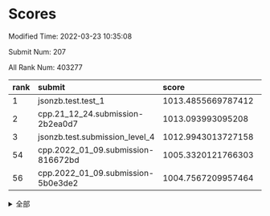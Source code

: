 # Scores

Modified Time: 2022-03-23 10:35:08

Submit Num: 207

All Rank Num: 403277

| rank |               submit               |       score        |       sigma        | pk_num |
| :--- | :--------------------------------- | :----------------- | :----------------- | :----- |
| 1    | jsonzb.test.test_1                 | 1013.4855669787412 | 0.8064143141910931 | 7792   |
| 2    | cpp.21_12_24.submission-2b2ea0d7   | 1013.093993095208  | 0.8068931650686761 | 7792   |
| 3    | jsonzb.test.submission_level_4     | 1012.9943013727158 | 0.7979726353822731 | 7797   |
| 54   | cpp.2022_01_09.submission-816672bd | 1005.3320121766303 | 0.7317196303487966 | 7794   |
| 56   | cpp.2022_01_09.submission-5b0e3de2 | 1004.7567209957464 | 0.7207000692688157 | 7796   |


<details>
<summary>全部</summary>

| rank |                 submit                 |       score        |       sigma        | pk_num |
| :--- | :------------------------------------- | :----------------- | :----------------- | :----- |
| 1    | jsonzb.test.test_1                     | 1013.4855669787412 | 0.8064143141910931 | 7792   |
| 2    | cpp.21_12_24.submission-2b2ea0d7       | 1013.093993095208  | 0.8068931650686761 | 7792   |
| 3    | jsonzb.test.submission_level_4         | 1012.9943013727158 | 0.7979726353822731 | 7797   |
| 4    | gobigger.level_3.submission_level_3_30 | 1011.4826931202385 | 0.7721229266646755 | 7791   |
| 5    | gobigger.level_3.submission_level_3_23 | 1011.1955332934559 | 0.7530503677831423 | 7794   |
| 6    | gobigger.level_3.submission_level_3_27 | 1011.0641143827753 | 0.7490515885627272 | 7788   |
| 7    | gobigger.level_3.submission_level_3_25 | 1011.0410764024158 | 0.7794972789599363 | 7795   |
| 8    | gobigger.level_3.submission_level_3_4  | 1010.8470055133337 | 0.7551267823926242 | 7794   |
| 9    | gobigger.level_3.submission_level_3_42 | 1010.7856724469154 | 0.7680774723292321 | 7786   |
| 10   | gobigger.level_3.submission_level_3_0  | 1010.7743115112921 | 0.7588235646598868 | 7792   |
| 11   | gobigger.level_3.submission_level_3_36 | 1010.6330987520646 | 0.7539158525573768 | 7793   |
| 12   | gobigger.level_3.submission_level_3_28 | 1010.5923100863275 | 0.7458604433986991 | 7796   |
| 13   | gobigger.level_3.submission_level_3_15 | 1010.5785234479741 | 0.7677529212472932 | 7799   |
| 14   | gobigger.level_3.submission_level_3_21 | 1010.5174404358257 | 0.7548251462964353 | 7794   |
| 15   | gobigger.level_3.submission_level_3_20 | 1010.5023170813458 | 0.7588250045109437 | 7793   |
| 16   | gobigger.level_3.submission_level_3_26 | 1010.3917408798395 | 0.7490178704333122 | 7793   |
| 17   | gobigger.level_3.submission_level_3_37 | 1010.3319140451408 | 0.7887007353955767 | 7797   |
| 18   | gobigger.level_3.submission_level_3_19 | 1010.323659928909  | 0.7754584492541675 | 7789   |
| 19   | gobigger.level_3.submission_level_3_38 | 1010.3080067796388 | 0.735697120244171  | 7797   |
| 20   | gobigger.level_3.submission_level_3_34 | 1010.2880416575165 | 0.7525304726936383 | 7791   |
| 21   | gobigger.level_3.submission_level_3_49 | 1010.255316880918  | 0.7422491353084678 | 7793   |
| 22   | gobigger.level_3.submission_level_3_43 | 1010.2235886599605 | 0.7857461886493431 | 7792   |
| 23   | gobigger.level_3.submission_level_3_45 | 1010.1626681799472 | 0.7547273945241909 | 7785   |
| 24   | gobigger.level_3.submission_level_3_9  | 1010.1506470224331 | 0.7861033864827425 | 7790   |
| 25   | gobigger.level_3.submission_level_3_40 | 1010.0720864730351 | 0.7602624464623613 | 7798   |
| 26   | gobigger.level_3.submission_level_3_3  | 1010.0564366121297 | 0.7638801299256    | 7789   |
| 27   | gobigger.level_3.submission_level_3_29 | 1010.0023063863424 | 0.7506607482399209 | 7796   |
| 28   | gobigger.level_3.submission_level_3_11 | 1009.9795372303755 | 0.7881055873279612 | 7787   |
| 29   | gobigger.level_3.submission_level_3_24 | 1009.9752892613266 | 0.7761549501421969 | 7795   |
| 30   | gobigger.level_3.submission_level_3_16 | 1009.9438501264455 | 0.7514970901551179 | 7789   |
| 31   | gobigger.level_3.submission_level_3_44 | 1009.8783083770282 | 0.7700784313824153 | 7791   |
| 32   | gobigger.level_3.submission_level_3_6  | 1009.8697163100945 | 0.7517800902020216 | 7791   |
| 33   | gobigger.level_3.submission_level_3_32 | 1009.7936843107908 | 0.7449550367680693 | 7789   |
| 34   | gobigger.level_3.submission_level_3_22 | 1009.767674144549  | 0.7676057218086486 | 7786   |
| 35   | gobigger.level_3.submission_level_3_48 | 1009.7255772744668 | 0.7594616493379523 | 7795   |
| 36   | gobigger.level_3.submission_level_3_10 | 1009.7070433754751 | 0.7566626745258044 | 7795   |
| 37   | gobigger.level_3.submission_level_3_12 | 1009.6959927230166 | 0.7603960487666018 | 7794   |
| 38   | gobigger.level_3.submission_level_3_39 | 1009.6089021577845 | 0.7700325448799012 | 7790   |
| 39   | gobigger.level_3.submission_level_3_5  | 1009.5608412820335 | 0.7625581583471169 | 7793   |
| 40   | gobigger.level_3.submission_level_3_47 | 1009.5346113361776 | 0.7427235308573047 | 7796   |
| 41   | gobigger.level_3.submission_level_3_46 | 1009.5247150118099 | 0.7606700339928111 | 7791   |
| 42   | gobigger.level_3.submission_level_3_1  | 1009.4078571954901 | 0.7480769344404196 | 7792   |
| 43   | gobigger.level_3.submission_level_3_35 | 1009.4024332150484 | 0.7365260571647055 | 7791   |
| 44   | gobigger.level_3.submission_level_3_33 | 1009.334155161383  | 0.7652233447721571 | 7795   |
| 45   | gobigger.level_3.submission_level_3_18 | 1009.3017158133549 | 0.7666273386958817 | 7797   |
| 46   | gobigger.level_3.submission_level_3_14 | 1009.2372306824931 | 0.7496803022669323 | 7790   |
| 47   | gobigger.level_3.submission_level_3_8  | 1009.2342982790414 | 0.7716893350608494 | 7792   |
| 48   | gobigger.level_3.submission_level_3_31 | 1009.17999483526   | 0.7369349733568082 | 7794   |
| 49   | gobigger.level_3.submission_level_3_17 | 1009.1694470772193 | 0.7411870658010057 | 7793   |
| 50   | gobigger.level_3.submission_level_3_13 | 1009.0445407173733 | 0.7583518438904155 | 7793   |
| 51   | gobigger.level_3.submission_level_3_41 | 1009.0136211269462 | 0.7264861192209184 | 7788   |
| 52   | gobigger.level_3.submission_level_3_2  | 1008.8640092037768 | 0.7393886345272208 | 7797   |
| 53   | gobigger.level_3.submission_level_3_7  | 1008.6749075651333 | 0.762431936353037  | 7792   |
| 54   | cpp.2022_01_09.submission-816672bd     | 1005.3320121766303 | 0.7317196303487966 | 7794   |
| 55   | gobigger.level_1.submission_level_1_30 | 1004.7831375593878 | 0.7235054619383151 | 7794   |
| 56   | cpp.2022_01_09.submission-5b0e3de2     | 1004.7567209957464 | 0.7207000692688157 | 7796   |
| 57   | gobigger.level_1.submission_level_1_19 | 1004.6603034571809 | 0.722069417931571  | 7793   |
| 58   | gobigger.level_1.submission_level_1_44 | 1004.4602018543924 | 0.7312603461756054 | 7795   |
| 59   | gobigger.level_1.submission_level_1_35 | 1004.2994431281462 | 0.7306296711971529 | 7789   |
| 60   | gobigger.level_1.submission_level_1_34 | 1004.1678856402863 | 0.726409629363887  | 7791   |
| 61   | gobigger.level_1.submission_level_1_41 | 1004.1497231482211 | 0.722918480256608  | 7792   |
| 62   | gobigger.level_1.submission_level_1_1  | 1004.0974838369186 | 0.7250379719327565 | 7792   |
| 63   | gobigger.level_1.submission_level_1_4  | 1004.0072147983269 | 0.699823350122097  | 7790   |
| 64   | gobigger.level_1.submission_level_1_42 | 1004.0039479996634 | 0.721956526458995  | 7785   |
| 65   | gobigger.level_1.submission_level_1_43 | 1003.9830272460822 | 0.7203861473783073 | 7797   |
| 66   | gobigger.level_1.submission_level_1_11 | 1003.8253174657175 | 0.7180602866907068 | 7797   |
| 67   | gobigger.level_1.submission_level_1_7  | 1003.7577910987643 | 0.7299066353234627 | 7792   |
| 68   | gobigger.level_1.submission_level_1_38 | 1003.7406646554016 | 0.7198962692058263 | 7792   |
| 69   | gobigger.level_1.submission_level_1_33 | 1003.7088209153613 | 0.7103978019752271 | 7791   |
| 70   | gobigger.level_1.submission_level_1_0  | 1003.6272580798941 | 0.7220642931533168 | 7791   |
| 71   | gobigger.level_1.submission_level_1_18 | 1003.6084310335347 | 0.7176567154745488 | 7795   |
| 72   | gobigger.level_1.submission_level_1_45 | 1003.6050910639848 | 0.7109349318202374 | 7794   |
| 73   | gobigger.level_1.submission_level_1_9  | 1003.5282940844169 | 0.7052261844246338 | 7797   |
| 74   | gobigger.level_1.submission_level_1_5  | 1003.4848769541171 | 0.715684808757202  | 7794   |
| 75   | gobigger.level_1.submission_level_1_40 | 1003.4812374573751 | 0.7101833678969351 | 7786   |
| 76   | gobigger.level_1.submission_level_1_23 | 1003.4516799841534 | 0.7017453705443991 | 7794   |
| 77   | gobigger.level_1.submission_level_1_26 | 1003.4298673858265 | 0.7138843662089287 | 7793   |
| 78   | gobigger.level_1.submission_level_1_29 | 1003.4175091319618 | 0.7251776663665985 | 7797   |
| 79   | gobigger.level_1.submission_level_1_47 | 1003.3807199881046 | 0.723620958812572  | 7796   |
| 80   | gobigger.level_1.submission_level_1_8  | 1003.3288186531375 | 0.7010148936390995 | 7788   |
| 81   | gobigger.level_1.submission_level_1_20 | 1003.278394741491  | 0.7098048167041476 | 7794   |
| 82   | gobigger.level_1.submission_level_1_2  | 1003.2627917495445 | 0.7109529705027098 | 7794   |
| 83   | gobigger.level_1.submission_level_1_10 | 1003.1976106128224 | 0.720106012059078  | 7792   |
| 84   | gobigger.level_1.submission_level_1_31 | 1003.0730507827443 | 0.7074345944510992 | 7793   |
| 85   | gobigger.level_1.submission_level_1_37 | 1003.066827780546  | 0.715563514048355  | 7790   |
| 86   | gobigger.level_1.submission_level_1_25 | 1002.9970101302247 | 0.7097373689638312 | 7792   |
| 87   | gobigger.level_1.submission_level_1_3  | 1002.9891211484502 | 0.7117106406427559 | 7794   |
| 88   | gobigger.level_1.submission_level_1_27 | 1002.9522745428447 | 0.7237398527037154 | 7793   |
| 89   | gobigger.level_1.submission_level_1_39 | 1002.9460893557041 | 0.7122981818062868 | 7799   |
| 90   | gobigger.level_1.submission_level_1_36 | 1002.9384477809718 | 0.7230768720699642 | 7794   |
| 91   | gobigger.level_1.submission_level_1_17 | 1002.9078378631207 | 0.7097272119413127 | 7796   |
| 92   | gobigger.level_1.submission_level_1_24 | 1002.9042014677703 | 0.7112821410172301 | 7789   |
| 93   | gobigger.level_1.submission_level_1_32 | 1002.8206110559231 | 0.7167515956187847 | 7792   |
| 94   | gobigger.level_1.submission_level_1_15 | 1002.8130979897014 | 0.726444400204091  | 7791   |
| 95   | gobigger.level_1.submission_level_1_12 | 1002.8044013611661 | 0.7180974664615091 | 7796   |
| 96   | gobigger.level_1.submission_level_1_22 | 1002.7539272342899 | 0.722180657539494  | 7793   |
| 97   | gobigger.level_1.submission_level_1_14 | 1002.7500341709639 | 0.7120984364967194 | 7792   |
| 98   | gobigger.level_1.submission_level_1_48 | 1002.7247767703469 | 0.711364965752851  | 7797   |
| 99   | gobigger.level_1.submission_level_1_13 | 1002.5635497536945 | 0.7128170897934617 | 7789   |
| 100  | gobigger.level_1.submission_level_1_49 | 1002.5430536428597 | 0.7144566122568343 | 7796   |
| 101  | gobigger.level_1.submission_level_1_21 | 1002.5057320574749 | 0.71532938031272   | 7791   |
| 102  | gobigger.level_1.submission_level_1_28 | 1002.1859824320237 | 0.7071014133216108 | 7795   |
| 103  | gobigger.level_1.submission_level_1_16 | 1002.1291427007017 | 0.7157854439445956 | 7796   |
| 104  | gobigger.level_1.submission_level_1_6  | 1002.0134455903282 | 0.7116503924799114 | 7792   |
| 105  | gobigger.level_1.submission_level_1_46 | 1001.7613466967864 | 0.7044622056290906 | 7791   |
| 106  | gobigger.random.submission_random_15   | 997.6004941015149  | 0.7133062651965255 | 7792   |
| 107  | gobigger.random.submission_random_28   | 997.0454790096503  | 0.7105433536931397 | 7793   |
| 108  | gobigger.random.submission_random_11   | 996.9844725345959  | 0.7105747244854479 | 7791   |
| 109  | gobigger.random.submission_random_32   | 996.9123150535615  | 0.711125781508601  | 7794   |
| 110  | gobigger.random.submission_random_20   | 996.8688998775643  | 0.7119710814195652 | 7792   |
| 111  | gobigger.random.submission_random_40   | 996.6882038750638  | 0.7046361798478277 | 7795   |
| 112  | gobigger.random.submission_random_21   | 996.6255415576954  | 0.7152118891130294 | 7784   |
| 113  | gobigger.random.submission_random_45   | 996.5957433820441  | 0.7087555404624509 | 7796   |
| 114  | gobigger.random.submission_random_26   | 996.4803023932832  | 0.7241181918105618 | 7795   |
| 115  | gobigger.random.submission_random_29   | 996.4549687751708  | 0.7097559155824908 | 7795   |
| 116  | gobigger.random.submission_random_27   | 996.4387084137601  | 0.7168444204035168 | 7795   |
| 117  | gobigger.random.submission_random_35   | 996.4136633389704  | 0.7226640867090466 | 7789   |
| 118  | gobigger.random.submission_random_24   | 996.3934980920867  | 0.7122420824579527 | 7788   |
| 119  | gobigger.random.submission_random_17   | 996.3752835061732  | 0.7013669664048289 | 7793   |
| 120  | gobigger.random.submission_random_5    | 996.3187022526264  | 0.7072864285193057 | 7792   |
| 121  | gobigger.random.submission_random_3    | 996.2774190182323  | 0.706014684046114  | 7790   |
| 122  | gobigger.random.submission_random_4    | 996.2773916257642  | 0.7142151163310183 | 7795   |
| 123  | gobigger.random.submission_random_19   | 996.2650072783739  | 0.7175982379111601 | 7797   |
| 124  | gobigger.random.submission_random_9    | 996.1971367447761  | 0.7087552758445926 | 7795   |
| 125  | gobigger.random.submission_random_6    | 996.19699794246    | 0.7157133820093204 | 7794   |
| 126  | gobigger.random.submission_random_2    | 996.1774499306802  | 0.720135094775317  | 7795   |
| 127  | gobigger.random.submission_random_42   | 996.0779531757569  | 0.7090838300341815 | 7794   |
| 128  | gobigger.random.submission_random_7    | 996.0665300921346  | 0.7120436545225932 | 7787   |
| 129  | gobigger.random.submission_random_23   | 996.0434308242624  | 0.7008567892988978 | 7795   |
| 130  | gobigger.random.submission_random_33   | 996.0163458343726  | 0.7028527678749222 | 7791   |
| 131  | gobigger.random.submission_random_0    | 996.0087102929298  | 0.7095493481693752 | 7789   |
| 132  | gobigger.random.submission_random_47   | 995.9523666393445  | 0.6916032905997027 | 7794   |
| 133  | gobigger.random.submission_random_25   | 995.9396048953453  | 0.7104650063867509 | 7793   |
| 134  | gobigger.random.submission_random_14   | 995.8542722388338  | 0.7155324516209488 | 7792   |
| 135  | gobigger.random.submission_random_22   | 995.8474166879141  | 0.7090892322628877 | 7790   |
| 136  | gobigger.random.submission_random_34   | 995.7711546236444  | 0.7167863210056677 | 7794   |
| 137  | gobigger.random.submission_random_38   | 995.7641083603096  | 0.7115776524964462 | 7792   |
| 138  | gobigger.random.submission_random_41   | 995.76092176087    | 0.7081141633420073 | 7793   |
| 139  | gobigger.random.submission_random_31   | 995.7579156729876  | 0.7090895979642223 | 7793   |
| 140  | gobigger.random.submission_random_49   | 995.7128886994635  | 0.7049002629268504 | 7790   |
| 141  | gobigger.random.submission_random_36   | 995.6777962216047  | 0.7290487730648995 | 7791   |
| 142  | gobigger.random.submission_random_8    | 995.6680933876648  | 0.7223703545454535 | 7789   |
| 143  | gobigger.random.submission_random_13   | 995.6224930609089  | 0.7099437855443126 | 7790   |
| 144  | gobigger.random.submission_random_44   | 995.6045500460403  | 0.7156836469417771 | 7797   |
| 145  | gobigger.random.submission_random_37   | 995.5847221680468  | 0.7120966840777035 | 7794   |
| 146  | gobigger.random.submission_random_12   | 995.578755754543   | 0.7177730324863788 | 7792   |
| 147  | gobigger.random.submission_random_43   | 995.5664695154545  | 0.7163248636509539 | 7795   |
| 148  | gobigger.random.submission_random_48   | 995.4314445751239  | 0.7225257838774353 | 7790   |
| 149  | gobigger.random.submission_random_18   | 995.3396092365119  | 0.713160194882397  | 7793   |
| 150  | gobigger.random.submission_random_10   | 995.3089309712761  | 0.7123608111820099 | 7789   |
| 151  | gobigger.random.submission_random_16   | 995.2412300108925  | 0.7280452738856746 | 7795   |
| 152  | gobigger.random.submission_random_1    | 995.1576137117368  | 0.7103296785833766 | 7797   |
| 153  | gobigger.random.submission_random_39   | 995.0122876323601  | 0.7137337482875165 | 7795   |
| 154  | gobigger.random.submission_random_30   | 994.4656107969802  | 0.7242829404243705 | 7796   |
| 155  | gobigger.random.submission_random_46   | 994.3086458534491  | 0.7200212003399504 | 7801   |
| 156  | gobigger.level_2.submission_level_2_23 | 993.645260347618   | 0.7313204748126952 | 7789   |
| 157  | gobigger.level_2.submission_level_2_3  | 993.5739096868089  | 0.7303672084882136 | 7793   |
| 158  | gobigger.level_2.submission_level_2_38 | 993.3629496958806  | 0.7227824207678796 | 7798   |
| 159  | gobigger.level_2.submission_level_2_22 | 993.2773946064806  | 0.7359051899030029 | 7795   |
| 160  | gobigger.level_2.submission_level_2_2  | 993.2743189002848  | 0.7365574010069292 | 7798   |
| 161  | gobigger.level_2.submission_level_2_0  | 993.2010772707584  | 0.7241604277050188 | 7792   |
| 162  | gobigger.level_2.submission_level_2_13 | 993.1431997916195  | 0.7544414434232606 | 7795   |
| 163  | gobigger.level_2.submission_level_2_41 | 993.1418583296999  | 0.7371222431195181 | 7796   |
| 164  | gobigger.level_2.submission_level_2_12 | 993.089316740977   | 0.7236363057439533 | 7794   |
| 165  | gobigger.level_2.submission_level_2_33 | 992.9663698762523  | 0.7375182283308753 | 7789   |
| 166  | gobigger.level_2.submission_level_2_35 | 992.9576209427723  | 0.7274638963294056 | 7793   |
| 167  | gobigger.level_2.submission_level_2_49 | 992.9078309359957  | 0.7449455891506518 | 7794   |
| 168  | gobigger.level_2.submission_level_2_19 | 992.8906975493655  | 0.7299325068603008 | 7795   |
| 169  | gobigger.level_2.submission_level_2_16 | 992.8580849916984  | 0.736113023757991  | 7791   |
| 170  | gobigger.level_2.submission_level_2_44 | 992.8369379868526  | 0.739618410623929  | 7787   |
| 171  | gobigger.level_2.submission_level_2_27 | 992.8323996273742  | 0.7305663820435481 | 7789   |
| 172  | gobigger.level_2.submission_level_2_14 | 992.596093631745   | 0.745724909332127  | 7793   |
| 173  | gobigger.level_2.submission_level_2_1  | 992.5261599577708  | 0.7355180521932999 | 7796   |
| 174  | gobigger.level_2.submission_level_2_32 | 992.47314695882    | 0.74653242938367   | 7794   |
| 175  | gobigger.level_2.submission_level_2_4  | 992.472423087458   | 0.7245313032804624 | 7794   |
| 176  | gobigger.level_2.submission_level_2_21 | 992.4656442372167  | 0.7507652924642648 | 7785   |
| 177  | gobigger.level_2.submission_level_2_10 | 992.3265751001366  | 0.7326301582176782 | 7792   |
| 178  | gobigger.level_2.submission_level_2_7  | 992.3225909255041  | 0.7579457756709292 | 7789   |
| 179  | gobigger.level_2.submission_level_2_18 | 992.2100057107003  | 0.741116143438115  | 7796   |
| 180  | gobigger.level_2.submission_level_2_15 | 992.1473694315947  | 0.7483792109644924 | 7796   |
| 181  | gobigger.level_2.submission_level_2_25 | 992.1234267143981  | 0.7421517951107474 | 7792   |
| 182  | gobigger.level_2.submission_level_2_20 | 992.1135126954222  | 0.7342262908335895 | 7791   |
| 183  | gobigger.level_2.submission_level_2_46 | 992.0965831456509  | 0.7419194510938686 | 7796   |
| 184  | gobigger.level_2.submission_level_2_24 | 991.8543694093171  | 0.7458024222358295 | 7786   |
| 185  | gobigger.level_2.submission_level_2_45 | 991.8340256210432  | 0.7408300500714156 | 7789   |
| 186  | gobigger.level_2.submission_level_2_36 | 991.8265800363678  | 0.7497888114674132 | 7797   |
| 187  | gobigger.level_2.submission_level_2_47 | 991.8023889351499  | 0.7434423565392216 | 7797   |
| 188  | gobigger.level_2.submission_level_2_9  | 991.7336144552327  | 0.7339123039304191 | 7790   |
| 189  | gobigger.level_2.submission_level_2_48 | 991.7108087124645  | 0.73915732181597   | 7796   |
| 190  | gobigger.level_2.submission_level_2_26 | 991.7021968216862  | 0.7235467831968172 | 7788   |
| 191  | gobigger.level_2.submission_level_2_5  | 991.6123252093553  | 0.7416093010808859 | 7796   |
| 192  | gobigger.level_2.submission_level_2_28 | 991.5653542658849  | 0.7471742988438601 | 7793   |
| 193  | gobigger.level_2.submission_level_2_31 | 991.4626155126431  | 0.7345967892059548 | 7794   |
| 194  | gobigger.level_2.submission_level_2_42 | 991.4524372535     | 0.7417960082455853 | 7796   |
| 195  | gobigger.level_2.submission_level_2_6  | 991.3729504584353  | 0.740378320040615  | 7791   |
| 196  | gobigger.level_2.submission_level_2_29 | 991.2338547521241  | 0.7716894704732825 | 7788   |
| 197  | gobigger.level_2.submission_level_2_17 | 991.1238590689869  | 0.7358419206808146 | 7794   |
| 198  | gobigger.level_2.submission_level_2_8  | 991.0380130498755  | 0.7594083979949203 | 7791   |
| 199  | gobigger.level_2.submission_level_2_11 | 991.0218321374483  | 0.7479438327492329 | 7791   |
| 200  | gobigger.level_2.submission_level_2_39 | 990.8603701270443  | 0.7634133508042951 | 7797   |
| 201  | gobigger.level_2.submission_level_2_30 | 990.6451273709398  | 0.7601296710007912 | 7795   |
| 202  | gobigger.level_2.submission_level_2_37 | 990.4459820254308  | 0.7592827476121824 | 7794   |
| 203  | gobigger.level_2.submission_level_2_34 | 990.1719143880885  | 0.7673917359773339 | 7790   |
| 204  | gobigger.level_2.submission_level_2_43 | 989.9908161875948  | 0.7658210048543849 | 7792   |
| 205  | gobigger.level_2.submission_level_2_40 | 989.864453345998   | 0.771335634457164  | 7795   |
| 206  | gobigger.none.submission_none_0        | 978.1674930379336  | 1.2255849649004076 | 7792   |
| 207  | gobigger.none.submission_none_1        | 976.3027186379238  | 1.4435950941987126 | 7798   |

</details>